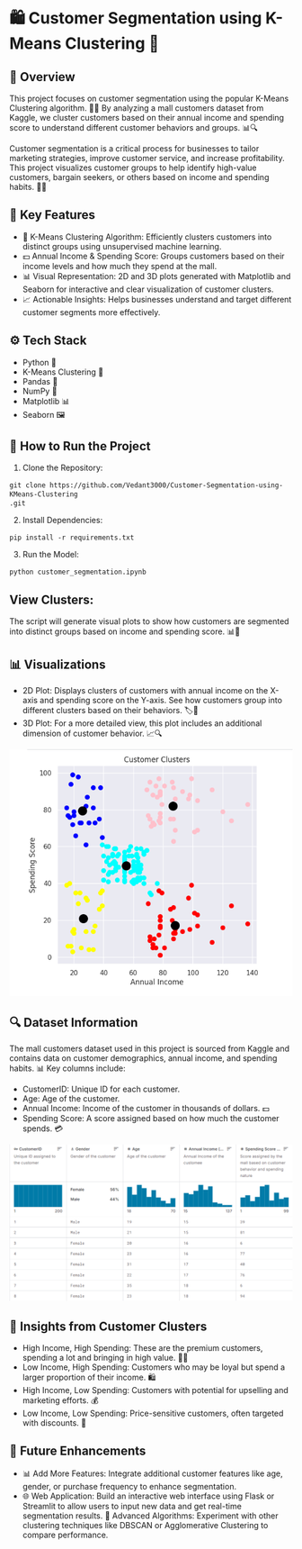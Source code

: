 # 🛍️ Customer Segmentation using K-Means Clustering 🎯
## 📄 Overview
This project focuses on customer segmentation using the popular K-Means Clustering algorithm. 🧠💡 By analyzing a mall customers dataset from Kaggle, we cluster customers based on their annual income and spending score to understand different customer behaviors and groups. 📊🔍

Customer segmentation is a critical process for businesses to tailor marketing strategies, improve customer service, and increase profitability. This project visualizes customer groups to help identify high-value customers, bargain seekers, or others based on income and spending habits. 🛒💼

## 🔑 Key Features
- 🎯 K-Means Clustering Algorithm: Efficiently clusters customers into distinct groups using unsupervised machine learning.
- 💵 Annual Income & Spending Score: Groups customers based on their income levels and how much they spend at the mall.
- 📊 Visual Representation: 2D and 3D plots generated with Matplotlib and Seaborn for interactive and clear visualization of customer clusters.
- 📈 Actionable Insights: Helps businesses understand and target different customer segments more effectively.
## ⚙️ Tech Stack
- Python 🐍
- K-Means Clustering 🎯
- Pandas 🐼
- NumPy 🔢
- Matplotlib 📊
- Seaborn 🖼️
## 🚀 How to Run the Project
1. Clone the Repository:
```
git clone https://github.com/Vedant3000/Customer-Segmentation-using-KMeans-Clustering
.git
```
2. Install Dependencies:
```
pip install -r requirements.txt
```
3. Run the Model:
```
python customer_segmentation.ipynb
```
## View Clusters: 
The script will generate visual plots to show how customers are segmented into distinct groups based on income and spending score. 📊👥
## 📊 Visualizations
- 2D Plot: Displays clusters of customers with annual income on the X-axis and spending score on the Y-axis. See how customers group into different clusters based on their behaviors. 🏷️🎯
- 3D Plot: For a more detailed view, this plot includes an additional dimension of customer behavior. 📈🔍

![Customer Clusters](clusters.png)

## 🔍 Dataset Information
The mall customers dataset used in this project is sourced from Kaggle and contains data on customer demographics, annual income, and spending habits. 📊
Key columns include:
- CustomerID: Unique ID for each customer.
- Age: Age of the customer.
- Annual Income: Income of the customer in thousands of dollars. 💵
- Spending Score: A score assigned based on how much the customer spends. 💳

![Dataset](data.png)

## 🎯 Insights from Customer Clusters
- High Income, High Spending: These are the premium customers, spending a lot and bringing in high value. 🎩💼
- Low Income, High Spending: Customers who may be loyal but spend a larger proportion of their income. 🛍️
- High Income, Low Spending: Customers with potential for upselling and marketing efforts. 💰
- Low Income, Low Spending: Price-sensitive customers, often targeted with discounts. 💸
## 🌟 Future Enhancements
- 📊 Add More Features: Integrate additional customer features like age, gender, or purchase frequency to enhance segmentation.
- 🌐 Web Application: Build an interactive web interface using Flask or Streamlit to allow users to input new data and get real-time segmentation results.
🧠 Advanced Algorithms: Experiment with other clustering techniques like DBSCAN or Agglomerative Clustering to compare performance.
